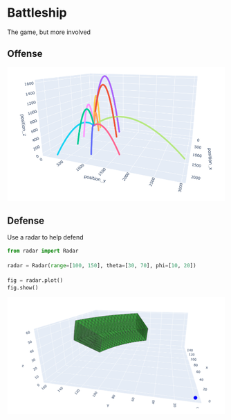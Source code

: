 # Battleship

The game, but more involved

## Offense

![alt text](./README_files/offense.PNG)

## Defense

Use a radar to help defend

```python
from radar import Radar

radar = Radar(range=[100, 150], theta=[30, 70], phi=[10, 20])

fig = radar.plot()
fig.show()
```

![alt text](./README_files/defense.PNG)
